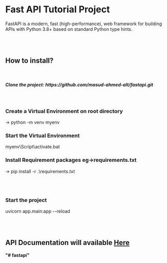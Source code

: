 <h1>Fast API Tutorial Project</h1>
<p>FastAPI is a modern, fast (high-performance), web framework for building APIs with Python 3.8+ based on standard Python type hints.</p>
<br><br>

<h2>How to install?</h2>
<br>
<h5>Clone the project: <span>https://github.com/masud-ahmed-alt/fastapi.git</span> </h5>
<br>
 
<h3>Create a Virtual Environment on root directory</h3>
<p>-> python -m venv myenv</p>
<h3>Start the Virtual Environment</h3>
<p>myenv\Script\activate.bat</p>
<h3>Install Requirement packages eg->requirements.txt</h3>
<p>->   pip install -r  .\requirements.txt</p>
<br><br>
<h3>Start the project</h3>
<p>uvicorn app.main:app --reload</p>
<br><br>
       
<h2>API Documentation will available <a href="http://127.0.0.1:8000/docs"><b>Here</br></a></h2>
"# fastapi" 
